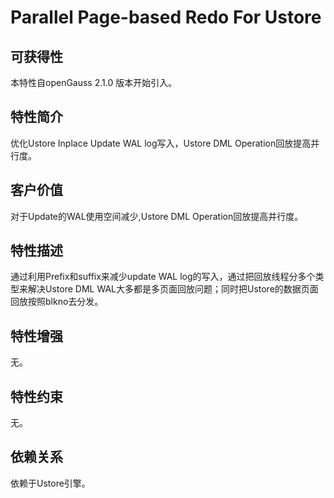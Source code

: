 # Parallel Page-based Redo For Ustore<a name="ZH-CN_TOPIC_0000001164037824"></a>

## 可获得性<a name="section1136213124018"></a>

本特性自openGauss 2.1.0 版本开始引入。

## 特性简介<a name="section31192232416"></a>

优化Ustore Inplace Update WAL log写入，Ustore DML Operation回放提高并行度。

## 客户价值<a name="section747141119423"></a>

对于Update的WAL使用空间减少,Ustore DML Operation回放提高并行度。

## 特性描述<a name="section1796166174315"></a>

通过利用Prefix和suffix来减少update WAL log的写入，通过把回放线程分多个类型来解决Ustore DML WAL大多都是多页面回放问题；同时把Ustore的数据页面回放按照blkno去分发。

## 特性增强<a name="section18965647194512"></a>

无。

## 特性约束<a name="section1575615618465"></a>

无。

## 依赖关系<a name="section2535204364616"></a>

依赖于Ustore引擎。

